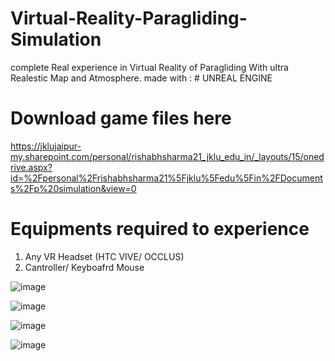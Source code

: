 # Virtual-Reality-Paragliding-Simulation

complete Real experience in Virtual Reality of Paragliding With ultra Realestic Map and Atmosphere.
made with : # UNREAL ENGINE

# Download game files here
https://jklujaipur-my.sharepoint.com/personal/rishabhsharma21_jklu_edu_in/_layouts/15/onedrive.aspx?id=%2Fpersonal%2Frishabhsharma21%5Fjklu%5Fedu%5Fin%2FDocuments%2Fp%20simulation&view=0

# Equipments required to experience
1. Any VR Headset (HTC VIVE/ OCCLUS)
2. Cantroller/ Keyboafrd Mouse

![image](https://github.com/Rishabh-Sh1rma/Virtual-Reality-Paragliding-Simulation/assets/130218510/7252f24c-1f3e-4ad8-b320-f5a9bfa88322)

![image](https://github.com/Rishabh-Sh1rma/Virtual-Reality-Paragliding-Simulation/assets/130218510/bb4f7202-7699-4dda-b84f-c18e6db98128)

![image](https://github.com/Rishabh-Sh1rma/Virtual-Reality-Paragliding-Simulation/assets/130218510/f31d87fc-7fdf-4dcd-b36f-332a99363b45)

![image](https://github.com/Rishabh-Sh1rma/Virtual-Reality-Paragliding-Simulation/assets/130218510/f58dcd15-8201-4710-8819-9f412c36d823)







